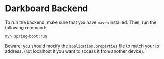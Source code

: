 # Darkboard Backend

To run the backend, make sure that you have `maven` installed. Then, run the following command:

```bash
mvn spring-boot:run
```

Beware: you should modify the `application.properties` file to match your ip address. (not localhost if you want to access it from another device).